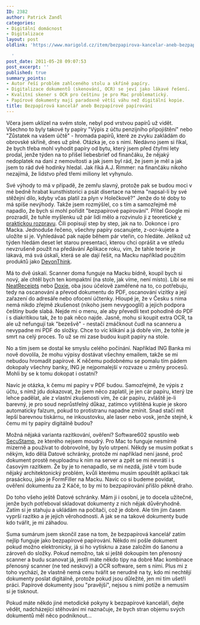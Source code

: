 ```yaml
---
ID: 2382
author: Patrick Zandl
categories:
- Digitální domácnost
- Digitalizace
layout: post
oldlink: 'https://www.marigold.cz/item/bezpapirova-kancelar-aneb-bezpapirove-papirovani

  '
post_date: 2011-05-28 09:07:53
post_excerpt: ''
published: true
summary_points:
- Autor řeší problém zahlceného stolu a skříně papíry.
- Digitalizace dokumentů (skenování, OCR) se jeví jako lákavé řešení.
- Kvalitní skener s OCR pro češtinu je pro Mac problematický.
- Papírové dokumenty mají paradoxně větší váhu než digitální kopie.
title: Bezpapírová kancelář aneb Bezpapírové papírování
---
```


<p>Včera jsem uklízel na svém stole, nebyl pod vrstvou papírů už vidět. Všechno to byly takové ty papíry "Výpis z účtu penzijního připojištění" nebo "Zůstatek na vašem účtě" - hromada papírů, které ze zvyku zakládám do obrovské skříně, dnes už plné. Otázka je, co s nimi. Nedávno jsem si říkal, že bych třeba mohl vyhodit papíry od bytu, který jsem před čtyřmi lety prodal, jenže týden na to přišel liebesbríef od finančáku, že nějaký nedoplatek na dani z nemovitosti a jak jsem byl rád, že jsem je měl a jak jsem to rád dvě hodinky hledal. Jak říká A.J. Rimmer: na finančáku nikoho nezajímá, že lidstvo před třemi miliony let vyhynulo.</p>


<p>Své výhody to má v případě, že zemřu slavný, protože pak se budou moci v mé bedně hrabat kunsthistorici a psát disertace na téma "napsal-li by své stěžejní dílo, kdyby včas platil za plyn v Holečkově?" Jenže do té doby to má spíše nevýhody. Takže jsem rozmýšlel, co s tím a samozřejmě mě napadlo, že bych si mohl pořídit "bezpapírové papírování". Přítel Google mi prozradil, že tuhle myšlenku už pár lidí mělo a rozvinulo ji z teoretické <a href="http://www.scribd.com/doc/52627744/26/Determine-Your-Needs">v praktickou rozpravu</a>. Čili popisují step by step, jak na to. Dokonce i pro Macka. Jednoduše řečeno, všechny papíry oscanujete, z-ocr-kujete a uložíte si je. Vyhledávač pak najde během pár vteřin, co hledáte. Jelikož už týden hledám deset let starou presentaci, kterou chci oprášit a ve středu nevzrušeně použít na předávání Aplikace roku, vím, že tahle teorie je lákavá, má svá úskalí, která se ale dají řešit, na Macku například použitím produktů jako <a href="http://www.devon-technologies.com/products/devonthink/">DevonThink</a>.</p>

<p>Má to dvě úskalí. Scanner doma funguje na Macku bídně, koupil bych si nový, ale chtěl bych ten kompaktní (na stole, jak víme, není místo). Líbí se mi <a href="http://www.neatco.com/products/neatreceipts-for-mac">NeatReceipts</a> nebo <a href="http://www.getdoxie.com/">Doxie</a>, oba jsou účelově zaměřené na to, co potřebuju, tedy na oscanování a převod dokumentu do PDF, oscanování vizitky a její zařazení do adresáře nebo ofocení účtenky. Hloupé je, že v Česku s nima nemá nikdo zřejmě zkušenost (nikoho jsem nevygooglil) a jejich podpora češtiny bude slabá. Nejde mi o menu, ale aby převedli text pohodlně do PDF i s diakritikou tak, že to pak něco najde. Jasně, mohu si koupit extra OCR, ta ale už nefungují tak "bezešvě" - nestačí zmáčknout čudl na scanneru a nevypadne mi PDF do složky. Chce to víc klikání a já dobře vím, že tohle je smrt na celý proces. To už se mi zase budou kupit papíry na stole.</p>

<p>No a tím jsem se dostal ke smyslu celého počínání. Například ING Banka mi nově dovolila, že mohu výpisy dostávat všechny emailem, takže se mi nebudou hromadit papírové. K něčemu podobnému se pomalu tím pádem dokopaly všechny banky, ING je nejpomalejší v rozvaze u změny procesů. Mohli by se k tomu dokopat i ostatní?</p>

<p>Navíc je otázka, k čemu mi papíry v PDF budou. Samozřejmě, že výpis z účtu, s nímž jdu dokazovat, že jsem něco zaplatil, je jen cár papíru, který lze lehce padělat, ale z vlastní zkušenosti vím, že cár papíru, zvláště je-li barevný, je pro soud neprůstřelný důkaz, zatímco vytištěná kupie je skoro automaticky falzum, pokud to protistranu napadne zmínit. Snad stačí mít lepší barevnou tiskárnu, ne inkoustovku, ale laser nebo vosk, jenže stejně, k čemu mi ty papíry digitálně budou?</p>

<p>Možná nějaká varianta razítkování, ověření? Software602 spustilo web <a href="http://www.secustamp.com/">SecuStamp</a>, ze kterého nejsem moudrý. Pro Mac to funguje nesmírně mizerně a používat to dobrovolně, by bylo utrpení. Někdy se musím potkat s někým, kdo dělá Datové schránky, protože mi například není jasné, proč dokument prostě neuploadnu k nim na server a zpět se mi nevrátí i s časovým razítkem. Že by je to nenapadlo, se mi nezdá, jistě v tom bude nějaký architektonický problém, kvůli kterému musím spouštět aplikaci tak prasáckou, jako je FormFiller na Macku. Navíc co si budeme povídat, ověření dokumentu za 2 Káčé, to by mi to bezpapírování přišlo pěkně draho.</p>

<p>Do toho všeho ještě Datové schránky. Mám ji i osobní, je to docela užitečné, jenže bych potřeboval skladovat dokumenty z nich nějak důvěryhodně. Zatím si je stahuju a ukládám na počítači, což je dobré. Ale tím jim časem vyprší razítko a je jejich věrohodnosti. A jak se na takové dokumenty bude kdo tvářit, je mi záhadou.</p>

<p>Suma sumárum jsem skončil zase na tom, že bezpapírová kancelář zatím nejlíp funguje jako bezpapírové papírování. Někdo mi pošle dokument pokud možno elektronicky, já si ho vytisknu a zase založím do šanonu a zároveň do složky. Pokud nemožno, tak si ještě dokoupím ten přenosný scanner a budu scanovat já, jestli máte někdo tipy na dobré Mac kombinace přenosný scanner (ne ted neskový) a OCR software, sem s nimi. Plus mi z toho vychází, že vlastně nemá cenu tvářit se nerudně na ty, kdo mi nechtějí dokumenty poslat digitálně, protože pokud jsou důležité, jen mi tím ušetří práci. Papírové dokumenty jsou "pravější", nejsou s nimi potíže a nemusím si je tisknout.</p>

<p>Pokud máte někdo jiné metodické pokyny k bezpapírové kanceláři, dejte vědět, nadcházející stěhování mi naznačuje, že bych stran objemu svých dokumentů měl něco podniknout...</p>

<p> </p>

<p> </p>